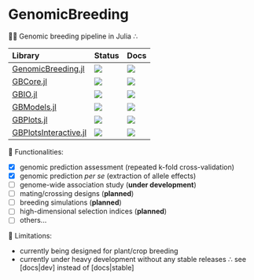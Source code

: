 # GenomicBreeding

🧬🌱 Genomic breeding pipeline in Julia ∴ 

|Library|Status|Docs|
|:-----|:-----|:-----|
| [GenomicBreeding.jl](https://github.com/GenomicBreeding/GenomicBreeding.jl) | [![](https://github.com/GenomicBreeding/GenomicBreeding.jl/actions/workflows/CI.yml/badge.svg)](https://github.com/GenomicBreeding/GenomicBreeding.jl/actions) | [![](https://img.shields.io/badge/docs-dev-blue.svg)](https://GenomicBreeding.github.io/GenomicBreeding.jl/dev/) |
| [GBCore.jl](https://github.com/GenomicBreeding/GBCore.jl) | [![](https://github.com/GenomicBreeding/GBCore.jl/actions/workflows/CI.yml/badge.svg)](https://github.com/GenomicBreeding/GBCore.jl/actions) | [![](https://img.shields.io/badge/docs-dev-blue.svg)](https://GenomicBreeding.github.io/GBCore.jl/dev/) |
| [GBIO.jl](https://github.com/GenomicBreeding/GBIO.jl) | [![](https://github.com/GenomicBreeding/GBIO.jl/actions/workflows/CI.yml/badge.svg)](https://github.com/GenomicBreeding/GBIO.jl/actions) | [![](https://img.shields.io/badge/docs-dev-blue.svg)](https://GenomicBreeding.github.io/GBIO.jl/dev/) |
| [GBModels.jl](https://github.com/GenomicBreeding/GBModels.jl) | [![](https://github.com/GenomicBreeding/GBModels.jl/actions/workflows/CI.yml/badge.svg)](https://github.com/GenomicBreeding/GBModels.jl/actions) | [![](https://img.shields.io/badge/docs-dev-blue.svg)](https://GenomicBreeding.github.io/GBModels.jl/dev/) |
| [GBPlots.jl](https://github.com/GenomicBreeding/GBPlots.jl) | [![](https://github.com/GenomicBreeding/GBPlots.jl/actions/workflows/CI.yml/badge.svg)](https://github.com/GenomicBreeding/GBPlots.jl/actions) | [![](https://img.shields.io/badge/docs-dev-blue.svg)](https://GenomicBreeding.github.io/GBPlots.jl/dev/) |
| [GBPlotsInteractive.jl](https://github.com/GenomicBreeding/GBPlotsInteractive.jl) | [![](https://github.com/GenomicBreeding/GBPlotsInteractive.jl/actions/workflows/CI.yml/badge.svg)](https://github.com/GenomicBreeding/GBPlotsInteractive.jl/actions) | [![](https://img.shields.io/badge/docs-dev-blue.svg)](https://GenomicBreeding.github.io/GBPlotsInteractive.jl/dev/) |

🧙 Functionalities:
- [X] genomic prediction assessment (repeated k-fold cross-validation)
- [X] genomic prediction *per se* (extraction of allele effects)
- [ ] genome-wide association study (**under development**)
- [ ] mating/crossing designs (**planned**)
- [ ] breeding simulations (**planned**)
- [ ] high-dimensional selection indices (**planned**)
- [ ] others...

🌱 Limitations:
- currently being designed for plant/crop breeding
- currently under heavy development without any stable releases ∴ see [docs|dev] instead of [docs|stable]

<!--

**Here are some ideas to get you started:**

🙋‍♀️ A short introduction - what is your organization all about?
🌈 Contribution guidelines - how can the community get involved?
👩‍💻 Useful resources - where can the community find your docs? Is there anything else the community should know?
🍿 Fun facts - what does your team eat for breakfast?
🧙 Remember, you can do mighty things with the power of [Markdown](https://docs.github.com/github/writing-on-github/getting-started-with-writing-and-formatting-on-github/basic-writing-and-formatting-syntax)
-->
